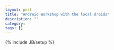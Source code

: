 ```yaml
---
layout: post
title: "Android Workshop with the local droids"
description: ""
category: 
tags: []
---
```

{% include JB/setup %}
